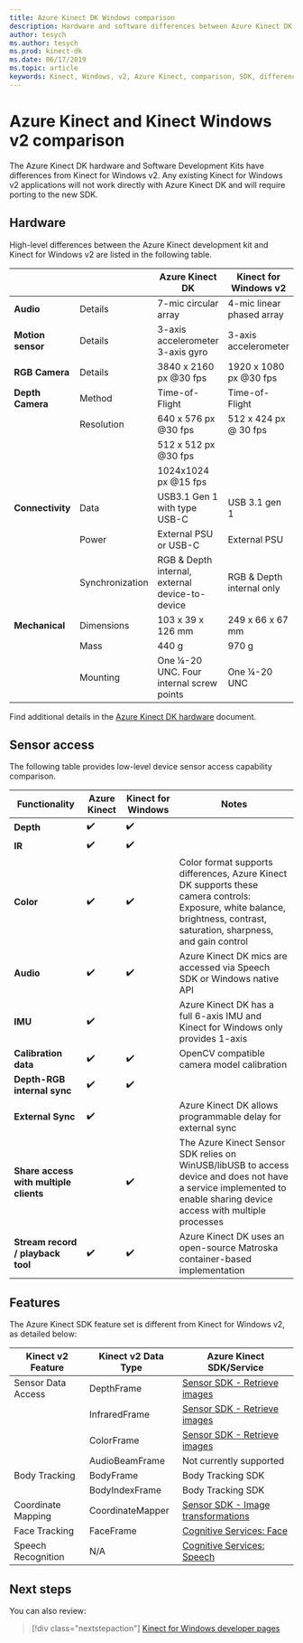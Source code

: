 ```yaml
---
title: Azure Kinect DK Windows comparison
description: Hardware and software differences between Azure Kinect DK and Kinect for Windows v2
author: tesych
ms.author: tesych
ms.prod: kinect-dk
ms.date: 06/17/2019
ms.topic: article
keywords: Kinect, Windows, v2, Azure Kinect, comparison, SDK, differences, hardware, software 
---
```


# Azure Kinect and Kinect Windows v2 comparison

The Azure Kinect DK hardware and Software Development Kits have differences from Kinect for Windows v2. Any existing Kinect for Windows v2 applications will not work directly with Azure Kinect DK and will require porting to the new SDK.  

## Hardware

High-level differences between the Azure Kinect development kit and Kinect for Windows v2 are listed in the following table.

|    |      | Azure Kinect DK |  Kinect for Windows v2 |
|----------|---------------|--------| ------------|
| **Audio** | Details  | 7-mic circular array | 4-mic linear phased array |
| **Motion sensor** | Details | 3-axis accelerometer  3-axis gyro | 3-axis accelerometer |
| **RGB Camera**    | Details | 3840 x 2160 px @30 fps | 1920 x 1080 px @30 fps |
| **Depth Camera**  | Method   | Time-of-Flight | Time-of-Flight |
|                   | Resolution | 640 x 576 px @30 fps | 512 x 424 px @ 30 fps |
|                   |            | 512 x 512 px @30 fps |                       |
|                   |            | 1024x1024 px @15 fps |                       |
| **Connectivity** | Data | USB3.1 Gen 1 with type USB-C  | USB 3.1 gen 1|
|  | Power | External PSU or USB-C | External PSU |
|  | Synchronization | RGB & Depth internal, external device-to-device| RGB & Depth internal only |
| **Mechanical** | Dimensions | 103 x 39 x 126 mm | 249 x 66 x 67 mm |
|  | Mass | 440 g | 970 g |
| | Mounting | One ¼-20 UNC. Four internal screw points | One ¼-20 UNC |

Find additional details in the [Azure Kinect DK hardware](hardware-specification.md) document.

## Sensor access

The following table provides low-level device sensor access capability comparison.

| **Functionality**| **Azure Kinect** | **Kinect for Windows** | **Notes** |
|---------|---------|------------|---------|
| **Depth** | ✔️ | ✔️ |    |   |
| **IR** | ✔️ | ✔️ |  |
| **Color** | ✔️ | ✔️ | Color format supports differences, Azure Kinect DK supports these camera controls: Exposure, white balance, brightness, contrast, saturation, sharpness, and gain control |
| **Audio** | ✔️ | ✔️ | Azure Kinect DK mics are accessed via Speech SDK or Windows native API |
| **IMU** | ✔️ |  | Azure Kinect DK has a full 6-axis IMU and Kinect for Windows only provides 1-axis |
| **Calibration data** | ✔️ | ✔️ | OpenCV compatible camera model calibration |
| **Depth-RGB internal sync** | ✔️ | ✔️ |  |
| **External Sync**| ✔️|  | Azure Kinect DK allows programmable delay for external sync |
| **Share access with multiple clients** | | ✔️ | The Azure Kinect Sensor SDK relies on WinUSB/libUSB to access device and does not have a service implemented to enable sharing device access with multiple processes |
| **Stream record / playback tool** | ✔️ | ✔️ | Azure Kinect DK uses an open-source Matroska container-based implementation |

## Features

The Azure Kinect SDK feature set is different from Kinect for Windows v2, as detailed below:

| **Kinect v2 Feature** | **Kinect v2 Data Type** | **Azure Kinect SDK/Service** |
|--------|--------|------|
| Sensor Data Access |DepthFrame| [Sensor SDK - Retrieve images](retrieve-images.md) 
| |InfraredFrame | [Sensor SDK - Retrieve images](retrieve-images.md) 
| | ColorFrame | [Sensor SDK - Retrieve images](retrieve-images.md) | 
| | AudioBeamFrame |Not currently supported 
| Body Tracking | BodyFrame | Body Tracking SDK |
| | BodyIndexFrame | Body Tracking SDK  |
| Coordinate Mapping|CoordinateMapper| [Sensor SDK - Image transformations](use-image-transformation.md) |
|Face Tracking | FaceFrame | [Cognitive Services: Face](https://azure.microsoft.com/services/cognitive-services/face/)       |
|    Speech   Recognition    |    N/A                      |    [Cognitive Services: Speech](https://azure.microsoft.com/services/cognitive-services/directory/speech/)     |

## Next steps

You can also review:

> [!div class="nextstepaction"]
>[Kinect for Windows developer pages](https://developer.microsoft.com/windows/kinect)
